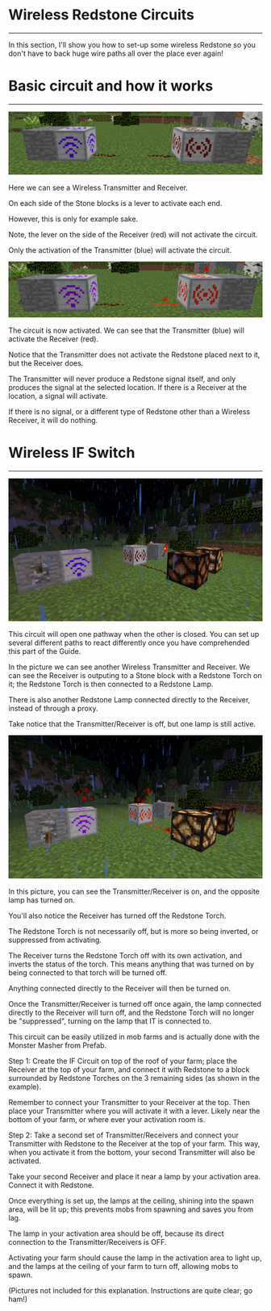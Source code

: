 # Wireless Redstone Circuits
___

In this section, I'll show you how to set-up some wireless Redstone so you don't have to back huge wire paths all over the place ever again!

# Basic circuit and how it works
___

![A basic wireless circuit](wireless1.png)

Here we can see a Wireless Transmitter and Receiver.

On each side of the Stone blocks is a lever to activate each end.

However, this is only for example sake. 

Note, the lever on the side of the Receiver (red) will not activate the circuit.

Only the activation of the Transmitter (blue) will activate the circuit.

![An activated wireless circuit](wireless2.png)

The circuit is now activated. We can see that the Transmitter (blue) will activate the Receiver (red).

Notice that the Transmitter does not activate the Redstone placed next to it, but the Receiver does.

The Transmitter will never produce a Redstone signal itself, and only produces the signal at the selected location. If there is a Receiver at the location, a signal will activate.

If there is no signal, or a different type of Redstone other than a Wireless Receiver, it will do nothing.

# Wireless IF Switch
___

![Wireless IF Circuit](wirelessif1.png)

This circuit will open one pathway when the other is closed. You can set up several different paths to react differently once you have comprehended this part of the Guide.

In the picture we can see another Wireless Transmitter and Receiver. We can see the Receiver is outputing to a Stone block with a Redstone Torch on it; the Redstone Torch is then connected to a Redstone Lamp.

There is also another Redstone Lamp connected directly to the Receiver, instead of through a proxy.

Take notice that the Transmitter/Receiver is off, but one lamp is still active.

![Wireless IF Circuit](wirelessif2.png)

In this picture, you can see the Transmitter/Receiver is on, and the opposite lamp has turned on.

You'll also notice the Receiver has turned off the Redstone Torch.

The Redstone Torch is not necessarily off, but is more so being inverted, or suppressed from activating.

The Receiver turns the Redstone Torch off with its own activation, and inverts the status of the torch. This means anything that was turned on by being connected to that torch will be turned off.

Anything connected directly to the Receiver will then be turned on.

Once the Transmitter/Receiver is turned off once again, the lamp connected directly to the Receiver will turn off, and the Redstone Torch will no longer be "suppressed", turning on the lamp that IT is connected to.


This circuit can be easily utilized in mob farms and is actually done with the Monster Masher from Prefab.

Step 1: Create the IF Circuit on top of the roof of your farm; place the Receiver at the top of your farm, and connect it with Redstone to a block surrounded by Redstone Torches on the 3 remaining sides (as shown in the example).

Remember to connect your Transmitter to your Receiver at the top. Then place your Transmitter where you will activate it with a lever. Likely near the bottom of your farm, or where ever your activation room is.

Step 2: Take a second set of Transmitter/Receivers and connect your Transmitter with Redstone to the Receiver at the top of your farm. This way, when you activate it from the bottom, your second Transmitter will also be activated.

Take your second Receiver and place it near a lamp by your activation area. Connect it with Redstone.


Once everything is set up, the lamps at the ceiling, shining into the spawn area, will be lit up; this prevents mobs from spawning and saves you from lag.

The lamp in your activation area should be off, because its direct connection to the Transmitter/Receivers is OFF.

Activating your farm should cause the lamp in the activation area to light up, and the lamps at the ceiling of your farm to turn off, allowing mobs to spawn.


(Pictures not included for this explanation. Instructions are quite clear; go ham!)

